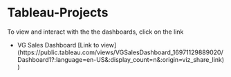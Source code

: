 # Tableau-Projects
To view and interact with the the dashboards, click on the link

<ul>
  <li>VG Sales Dashboard
      [Link to view](https://public.tableau.com/views/VGSalesDashboard_16971129889020/Dashboard1?:language=en-US&:display_count=n&:origin=viz_share_link)
) 
  </li>
</ul>
